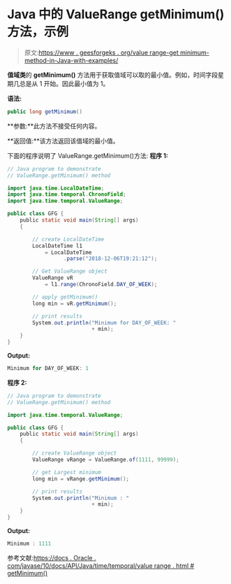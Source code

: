 # Java 中的 ValueRange getMinimum()方法，示例

> 原文:[https://www . geesforgeks . org/value range-get minimum-method-in-Java-with-examples/](https://www.geeksforgeeks.org/valuerange-getminimum-method-in-java-with-examples/)

**值域类**的 **getMinimum()** 方法用于获取值域可以取的最小值。例如，时间字段星期几总是从 1 开始。因此最小值为 1。

**语法:**

```java
public long getMinimum()

```

**参数:**此方法不接受任何内容。

**返回值:**该方法返回该值域的最小值。

下面的程序说明了 ValueRange.getMinimum()方法:
**程序 1:**

```java
// Java program to demonstrate
// ValueRange.getMinimum() method

import java.time.LocalDateTime;
import java.time.temporal.ChronoField;
import java.time.temporal.ValueRange;

public class GFG {
    public static void main(String[] args)
    {

        // create LocalDateTime
        LocalDateTime l1
            = LocalDateTime
                  .parse("2018-12-06T19:21:12");

        // Get ValueRange object
        ValueRange vR
            = l1.range(ChronoField.DAY_OF_WEEK);

        // apply getMinimum()
        long min = vR.getMinimum();

        // print results
        System.out.println("Minimum for DAY_OF_WEEK: "
                           + min);
    }
}
```

**Output:**

```java
Minimum for DAY_OF_WEEK: 1

```

**程序 2:**

```java
// Java program to demonstrate
// ValueRange.getMinimum() method

import java.time.temporal.ValueRange;

public class GFG {
    public static void main(String[] args)
    {

        // create ValueRange object
        ValueRange vRange = ValueRange.of(1111, 99999);

        // get Largest minimum
        long min = vRange.getMinimum();

        // print results
        System.out.println("Minimum : "
                           + min);
    }
}
```

**Output:**

```java
Minimum : 1111

```

参考文献:[https://docs . Oracle . com/javase/10/docs/API/Java/time/temporal/value range . html # getMinimum()](https://docs.oracle.com/javase/10/docs/api/java/time/temporal/ValueRange.html#getMinimum())